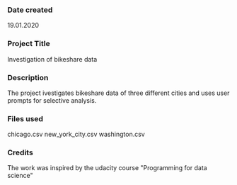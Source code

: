 ### Date created
19.01.2020
### Project Title
Investigation of bikeshare data

### Description
The project ivestigates bikeshare data of three different cities and uses user prompts for selective analysis.

### Files used
chicago.csv
new_york_city.csv
washington.csv

### Credits
The work was inspired by the udacity course "Programming for data science"
